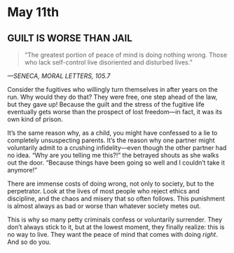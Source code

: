 # May 11th
## GUILT IS WORSE THAN JAIL

> “The greatest portion of peace of mind is doing nothing wrong. Those who lack self-control live disoriented and disturbed lives.”

*—SENECA, MORAL LETTERS, 105.7*

Consider the fugitives who willingly turn themselves in after years on the run. Why would they do that? They were free, one step ahead of the law, but they gave up! Because the guilt and the stress of the fugitive life eventually gets worse than the prospect of lost freedom—in fact, it was its own kind of prison.

It’s the same reason why, as a child, you might have confessed to a lie to completely unsuspecting parents. It’s the reason why one partner might voluntarily admit to a crushing infidelity—even though the other partner had no idea. “Why are you telling me this?!” the betrayed shouts as she walks out the door. “Because things have been going so well and I couldn’t take it anymore!”

There are immense costs of doing wrong, not only to society, but to the perpetrator. Look at the lives of most people who reject ethics and discipline, and the chaos and misery that so often follows. This punishment is almost always as bad or worse than whatever society metes out.

This is why so many petty criminals confess or voluntarily surrender. They don’t always stick to it, but at the lowest moment, they finally realize: this is no way to live. They want the peace of mind that comes with doing *right*. And so do you.

